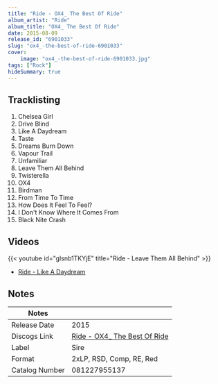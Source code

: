 ```yaml
---
title: "Ride - OX4_ The Best Of Ride"
album_artist: "Ride"
album_title: "OX4_ The Best Of Ride"
date: 2015-08-09
release_id: "6901033"
slug: "ox4_-the-best-of-ride-6901033"
cover:
    image: "ox4_-the-best-of-ride-6901033.jpg"
tags: ["Rock"]
hideSummary: true
---
```


## Tracklisting
1. Chelsea Girl
2. Drive Blind
3. Like A Daydream
4. Taste
5. Dreams Burn Down
6. Vapour Trail
7. Unfamiliar
8. Leave Them All Behind
9. Twisterella
10. OX4
11. Birdman
12. From Time To Time
13. How Does It Feel To Feel?
14. I Don't Know Where It Comes From
15. Black Nite Crash

## Videos
{{< youtube id="gIsnb1TKYjE" title="Ride - Leave Them All Behind" >}}
- [Ride - Like A Daydream](https://www.youtube.com/watch?v=8zzo25t_eC8)

## Notes

| Notes          |             |
| ---------------| ----------- |
| Release Date   | 2015 |
| Discogs Link   | [Ride - OX4_ The Best Of Ride](https://www.discogs.com/release/6901033) |
| Label          | Sire |
| Format         | 2xLP, RSD, Comp, RE, Red |
| Catalog Number | 081227955137 |


